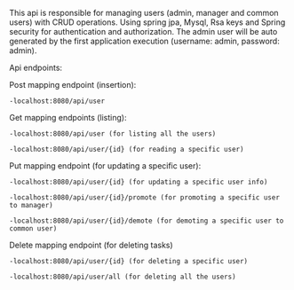 This api is responsible for managing users (admin, manager and common users) with CRUD operations.
Using spring jpa, Mysql, Rsa keys and Spring security for authentication and authorization.
The admin user will be auto generated by the first application execution (username: admin, password: admin).

Api endpoints:

Post mapping endpoint (insertion):

    -localhost:8080/api/user

Get mapping endpoints (listing):

    -localhost:8080/api/user (for listing all the users)

    -localhost:8080/api/user/{id} (for reading a specific user)

Put mapping endpoint (for updating a specific user):

    -localhost:8080/api/user/{id} (for updating a specific user info)

    -localhost:8080/api/user/{id}/promote (for promoting a specific user to manager)

    -localhost:8080/api/user/{id}/demote (for demoting a specific user to common user)

Delete mapping endpoint (for deleting tasks)

    -localhost:8080/api/user/{id} (for deleting a specific user)
    
    -localhost:8080/api/user/all (for deleting all the users)